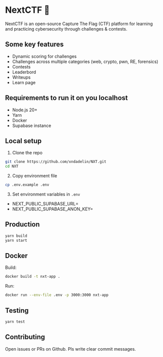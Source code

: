 # NextCTF 🚩

NextCTF is an open-source Capture The Flag (CTF) platform for learning and practicing cybersecurity through challenges & contests.

## Some key features
- Dynamic scoring for challenges
- Challenges across multiple categories (web, crypto, pwn, RE, forensics)
- Contests 
- Leaderbord 
- Writeups
- Learn page

## Requirements to run it on you localhost
- Node.js 20+
- Yarn
- Docker
- Supabase instance

## Local setup
1. Clone the repo
```bash
git clone https://github.com/xndadelin/NXT.git
cd NXT
```

2. Copy environment file
```bash
cp .env.example .env
```

3. Set environment variables in `.env`
- NEXT_PUBLIC_SUPABASE_URL=
- NEXT_PUBLIC_SUPABASE_ANON_KEY=

## Production
```bash
yarn build
yarn start
```

## Docker
Build: 
```bash
docker build -t nxt-app .
```
Run: 
```bash
docker run --env-file .env -p 3000:3000 nxt-app
```

## Testing
```bash
yarn test
```

## Contributing
Open issues or PRs on Github. Pls write clear commit messages.
